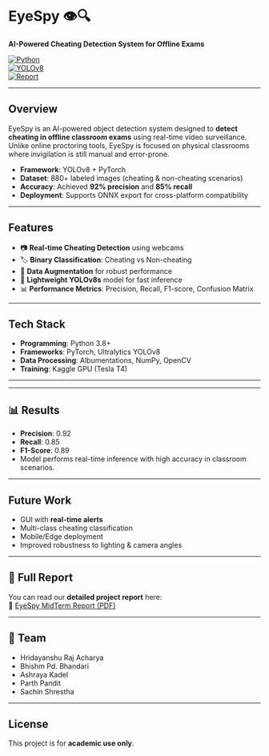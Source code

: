 # EyeSpy 👁️🔍  
**AI-Powered Cheating Detection System for Offline Exams**

[![Python](https://img.shields.io/badge/Python-3.8+-blue.svg)](https://www.python.org/)  
[![YOLOv8](https://img.shields.io/badge/YOLOv8-Object%20Detection-red.svg)](https://github.com/ultralytics/ultralytics)  
[![Report](https://img.shields.io/badge/Report-PDF-green.svg)](./Eye-Spy%20MidTerm%20Report-Final%20Draft.pdf)

---

##  Overview
EyeSpy is an AI-powered object detection system designed to **detect cheating in offline classroom exams** using real-time video surveillance.  
Unlike online proctoring tools, EyeSpy is focused on physical classrooms where invigilation is still manual and error-prone.

- **Framework**: YOLOv8 + PyTorch  
- **Dataset**: 880+ labeled images (cheating & non-cheating scenarios)  
- **Accuracy**: Achieved **92% precision** and **85% recall**  
- **Deployment**: Supports ONNX export for cross-platform compatibility  

---

##  Features
- 📷 **Real-time Cheating Detection** using webcams  
- 🏷 **Binary Classification**: Cheating vs Non-cheating  
- 🔄 **Data Augmentation** for robust performance  
- 🚀 **Lightweight YOLOv8s** model for fast inference  
- 📊 **Performance Metrics**: Precision, Recall, F1-score, Confusion Matrix  

---

##  Tech Stack
- **Programming**: Python 3.8+  
- **Frameworks**: PyTorch, Ultralytics YOLOv8  
- **Data Processing**: Albumentations, NumPy, OpenCV  
- **Training**: Kaggle GPU (Tesla T4)  

---


---

## 📊 Results
- **Precision**: 0.92  
- **Recall**: 0.85  
- **F1-Score**: 0.89  
- Model performs real-time inference with high accuracy in classroom scenarios.

---

##  Future Work
- GUI with **real-time alerts**  
- Multi-class cheating classification  
- Mobile/Edge deployment  
- Improved robustness to lighting & camera angles  

---

## 📖 Full Report
You can read our **detailed project report** here:  
📄 [EyeSpy MidTerm Report (PDF)](./Eye-Spy%20MidTerm%20Report-Final%20Draft.pdf)

---

## 👥 Team
- Hridayanshu Raj Acharya  
- Bhishm Pd. Bhandari  
- Ashraya Kadel  
- Parth Pandit  
- Sachin Shrestha  

---

##  License
This project is for **academic use only**.  

